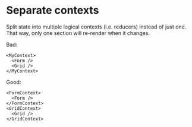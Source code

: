 # Separate contexts

Split state into multiple logical contexts (i.e. reducers) instead of just one. That way, only one section will re-render when it changes.

Bad:
```
<MyContext>
  <Form />
  <Grid />
</MyContext>
```

Good:
```
<FormContext>
  <Form />
</FormContext>
<GridContext>
  <Grid />
</GridContext>
```
